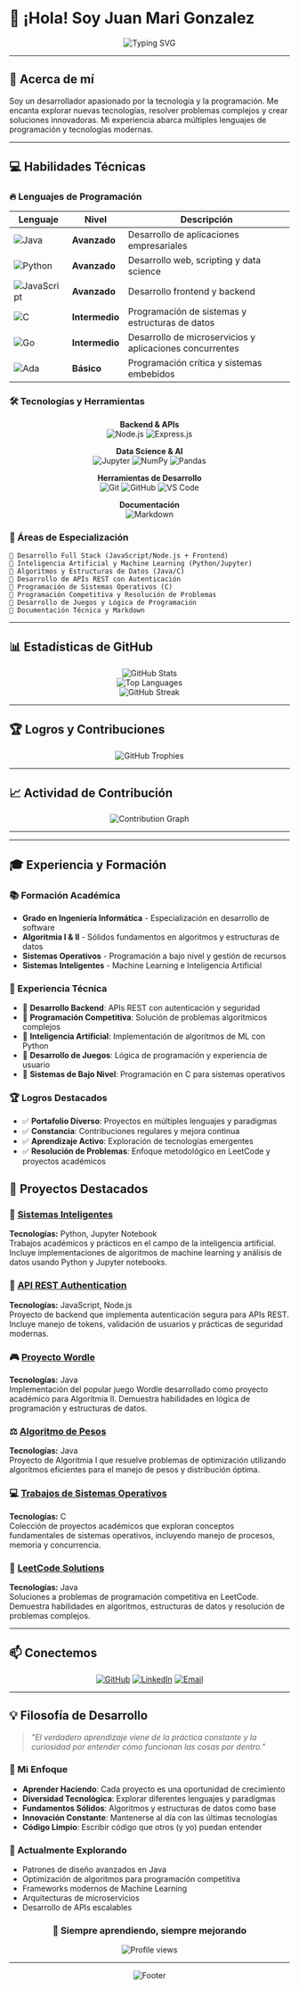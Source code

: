 # 👋 ¡Hola! Soy Juan Mari Gonzalez

<div align="center">
  <img src="https://readme-typing-svg.herokuapp.com?font=Fira+Code&size=22&duration=3000&pause=1000&color=2F81F7&center=true&vCenter=true&width=435&lines=Desarrollador+Full+Stack;Apasionado+por+la+Tecnología;Siempre+Aprendiendo" alt="Typing SVG" />
</div>

---

## 🚀 Acerca de mí

Soy un desarrollador apasionado por la tecnología y la programación. Me encanta explorar nuevas tecnologías, resolver problemas complejos y crear soluciones innovadoras. Mi experiencia abarca múltiples lenguajes de programación y tecnologías modernas.

---

## 💻 Habilidades Técnicas

### 🔥 Lenguajes de Programación

<div align="center">

| Lenguaje | Nivel | Descripción |
|----------|-------|-------------|
| <img src="https://img.shields.io/badge/Java-ED8B00?style=for-the-badge&logo=openjdk&logoColor=white" alt="Java"/> | **Avanzado** | Desarrollo de aplicaciones empresariales |
| <img src="https://img.shields.io/badge/Python-3776AB?style=for-the-badge&logo=python&logoColor=white" alt="Python"/> | **Avanzado** | Desarrollo web, scripting y data science |
| <img src="https://img.shields.io/badge/JavaScript-F7DF1E?style=for-the-badge&logo=javascript&logoColor=black" alt="JavaScript"/> | **Avanzado** | Desarrollo frontend y backend |
| <img src="https://img.shields.io/badge/C-00599C?style=for-the-badge&logo=c&logoColor=white" alt="C"/> | **Intermedio** | Programación de sistemas y estructuras de datos |
| <img src="https://img.shields.io/badge/Go-00ADD8?style=for-the-badge&logo=go&logoColor=white" alt="Go"/> | **Intermedio** | Desarrollo de microservicios y aplicaciones concurrentes |
| <img src="https://img.shields.io/badge/Ada-02599C?style=for-the-badge&logo=ada&logoColor=white" alt="Ada"/> | **Básico** | Programación crítica y sistemas embebidos |

</div>

### 🛠️ Tecnologías y Herramientas

<div align="center">


**Backend & APIs**  
<img src="https://img.shields.io/badge/Node.js-43853D?style=for-the-badge&logo=node.js&logoColor=white" alt="Node.js"/>
<img src="https://img.shields.io/badge/Express.js-404D59?style=for-the-badge&logo=express&logoColor=white" alt="Express.js"/>

**Data Science & AI**  
<img src="https://img.shields.io/badge/Jupyter-F37626?style=for-the-badge&logo=jupyter&logoColor=white" alt="Jupyter"/>
<img src="https://img.shields.io/badge/NumPy-013243?style=for-the-badge&logo=numpy&logoColor=white" alt="NumPy"/>
<img src="https://img.shields.io/badge/Pandas-150458?style=for-the-badge&logo=pandas&logoColor=white" alt="Pandas"/>

**Herramientas de Desarrollo**  
<img src="https://img.shields.io/badge/Git-F05032?style=for-the-badge&logo=git&logoColor=white" alt="Git"/>
<img src="https://img.shields.io/badge/GitHub-100000?style=for-the-badge&logo=github&logoColor=white" alt="GitHub"/>
<img src="https://img.shields.io/badge/VS%20Code-007ACC?style=for-the-badge&logo=visual-studio-code&logoColor=white" alt="VS Code"/>

**Documentación**  
<img src="https://img.shields.io/badge/Markdown-000000?style=for-the-badge&logo=markdown&logoColor=white" alt="Markdown"/>

</div>

### 🎯 Áreas de Especialización

```
🔹 Desarrollo Full Stack (JavaScript/Node.js + Frontend)
🔹 Inteligencia Artificial y Machine Learning (Python/Jupyter)
🔹 Algoritmos y Estructuras de Datos (Java/C)
🔹 Desarrollo de APIs REST con Autenticación
🔹 Programación de Sistemas Operativos (C)
🔹 Programación Competitiva y Resolución de Problemas
🔹 Desarrollo de Juegos y Lógica de Programación
🔹 Documentación Técnica y Markdown
```

---

## 📊 Estadísticas de GitHub

<div align="center">
  <img src="https://github-readme-stats.vercel.app/api?username=juanto67&show_icons=true&theme=tokyonight&hide_border=true&count_private=true" alt="GitHub Stats"/>
</div>

<div align="center">
  <img src="https://github-readme-stats.vercel.app/api/top-langs/?username=juanto67&layout=compact&theme=tokyonight&hide_border=true" alt="Top Languages"/>
</div>

<div align="center">
  <img src="https://github-readme-streak-stats.herokuapp.com/?user=juanto67&theme=tokyonight&hide_border=true" alt="GitHub Streak"/>
</div>

---

## 🏆 Logros y Contribuciones

<div align="center">
  <img src="https://github-profile-trophy.vercel.app/?username=juanto67&theme=tokyonight&no-frame=true&row=1&column=6" alt="GitHub Trophies"/>
</div>

---

## 📈 Actividad de Contribución

<div align="center">
  <img src="https://github-readme-activity-graph.vercel.app/graph?username=juanto67&theme=tokyo-night&hide_border=true" alt="Contribution Graph"/>
</div>

---

---

## 🎓 Experiencia y Formación

### 📚 Formación Académica
- **Grado en Ingeniería Informática** - Especialización en desarrollo de software
- **Algoritmia I & II** - Sólidos fundamentos en algoritmos y estructuras de datos
- **Sistemas Operativos** - Programación a bajo nivel y gestión de recursos
- **Sistemas Inteligentes** - Machine Learning e Inteligencia Artificial

### 💼 Experiencia Técnica
- 🔹 **Desarrollo Backend**: APIs REST con autenticación y seguridad
- 🔹 **Programación Competitiva**: Solución de problemas algorítmicos complejos
- 🔹 **Inteligencia Artificial**: Implementación de algoritmos de ML con Python
- 🔹 **Desarrollo de Juegos**: Lógica de programación y experiencia de usuario
- 🔹 **Sistemas de Bajo Nivel**: Programación en C para sistemas operativos

### 🏆 Logros Destacados
- ✅ **Portafolio Diverso**: Proyectos en múltiples lenguajes y paradigmas
- ✅ **Constancia**: Contribuciones regulares y mejora continua
- ✅ **Aprendizaje Activo**: Exploración de tecnologías emergentes
- ✅ **Resolución de Problemas**: Enfoque metodológico en LeetCode y proyectos académicos

## 🌟 Proyectos Destacados

### 🎯 [Sistemas Inteligentes](https://github.com/juanto67/Sistemas_Inteligentes)
**Tecnologías:** Python, Jupyter Notebook  
Trabajos académicos y prácticos en el campo de la inteligencia artificial. Incluye implementaciones de algoritmos de machine learning y análisis de datos usando Python y Jupyter notebooks.

### 🚀 [API REST Authentication](https://github.com/juanto67/api-rest-auth)
**Tecnologías:** JavaScript, Node.js  
Proyecto de backend que implementa autenticación segura para APIs REST. Incluye manejo de tokens, validación de usuarios y prácticas de seguridad modernas.

### 🎮 [Proyecto Wordle](https://github.com/juanto67/Wordle_proyecto)
**Tecnologías:** Java  
Implementación del popular juego Wordle desarrollado como proyecto académico para Algoritmia II. Demuestra habilidades en lógica de programación y estructuras de datos.

### ⚖️ [Algoritmo de Pesos](https://github.com/juanto67/Algoritmo_pesos)
**Tecnologías:** Java  
Proyecto de Algoritmia I que resuelve problemas de optimización utilizando algoritmos eficientes para el manejo de pesos y distribución óptima.

### 💻 [Trabajos de Sistemas Operativos](https://github.com/juanto67/Trabajos-Sistemas-Operativos-C)
**Tecnologías:** C  
Colección de proyectos académicos que exploran conceptos fundamentales de sistemas operativos, incluyendo manejo de procesos, memoria y concurrencia.

### 🧠 [LeetCode Solutions](https://github.com/juanto67/LeetCode)
**Tecnologías:** Java  
Soluciones a problemas de programación competitiva en LeetCode. Demuestra habilidades en algoritmos, estructuras de datos y resolución de problemas complejos.

---

## 📫 Conectemos

<div align="center">

[![GitHub](https://img.shields.io/badge/GitHub-100000?style=for-the-badge&logo=github&logoColor=white)](https://github.com/juanto67)
[![LinkedIn](https://img.shields.io/badge/LinkedIn-0077B5?style=for-the-badge&logo=linkedin&logoColor=white)](https://linkedin.com/in/juanto67)
[![Email](https://img.shields.io/badge/Email-D14836?style=for-the-badge&logo=gmail&logoColor=white)](mailto:juanto67@example.com)

</div>

---

## 💡 Filosofía de Desarrollo

> *"El verdadero aprendizaje viene de la práctica constante y la curiosidad por entender cómo funcionan las cosas por dentro."*

### 🎯 Mi Enfoque
- **Aprender Haciendo**: Cada proyecto es una oportunidad de crecimiento
- **Diversidad Tecnológica**: Explorar diferentes lenguajes y paradigmas
- **Fundamentos Sólidos**: Algoritmos y estructuras de datos como base
- **Innovación Constante**: Mantenerse al día con las últimas tecnologías
- **Código Limpio**: Escribir código que otros (y yo) puedan entender

### 🌱 Actualmente Explorando
- Patrones de diseño avanzados en Java
- Optimización de algoritmos para programación competitiva
- Frameworks modernos de Machine Learning
- Arquitecturas de microservicios
- Desarrollo de APIs escalables

<div align="center">

### 🎯 Siempre aprendiendo, siempre mejorando

<img src="https://komarev.com/ghpvc/?username=juanto67&label=Visitas%20al%20perfil&color=0e75b6&style=flat" alt="Profile views"/>

</div>

---

<div align="center">
  <img src="https://capsule-render.vercel.app/api?type=waving&color=gradient&height=100&section=footer" alt="Footer"/>
</div>
